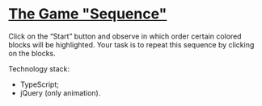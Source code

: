 # [The Game "Sequence"](https://aysommer.github.io/sequence)
Click on the “Start” button and observe in which order certain colored blocks will be highlighted. Your task is to repeat this sequence by clicking on the blocks.

Technology stack:
- TypeScript;
- jQuery (only animation).
